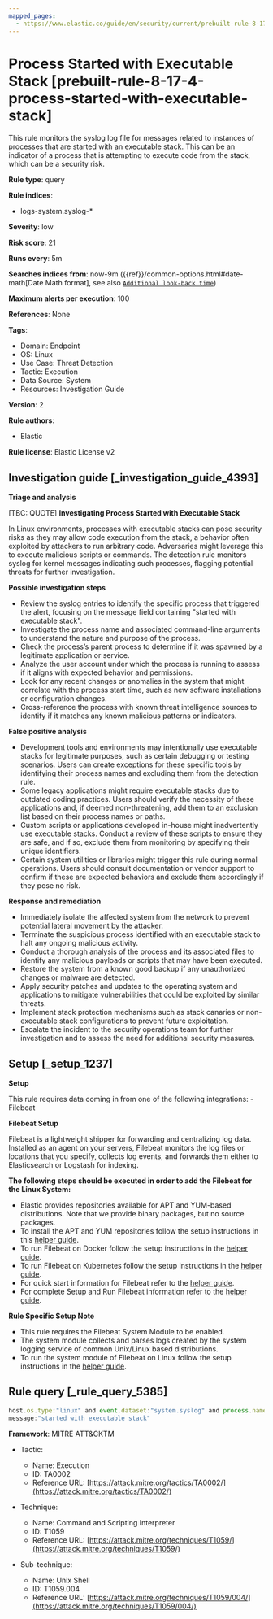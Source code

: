 ```yaml
---
mapped_pages:
  - https://www.elastic.co/guide/en/security/current/prebuilt-rule-8-17-4-process-started-with-executable-stack.html
---
```


# Process Started with Executable Stack [prebuilt-rule-8-17-4-process-started-with-executable-stack]

This rule monitors the syslog log file for messages related to instances of processes that are started with an executable stack. This can be an indicator of a process that is attempting to execute code from the stack, which can be a security risk.

**Rule type**: query

**Rule indices**:

* logs-system.syslog-*

**Severity**: low

**Risk score**: 21

**Runs every**: 5m

**Searches indices from**: now-9m ({{ref}}/common-options.html#date-math[Date Math format], see also [`Additional look-back time`](docs-content://solutions/security/detect-and-alert/create-detection-rule.md#rule-schedule))

**Maximum alerts per execution**: 100

**References**: None

**Tags**:

* Domain: Endpoint
* OS: Linux
* Use Case: Threat Detection
* Tactic: Execution
* Data Source: System
* Resources: Investigation Guide

**Version**: 2

**Rule authors**:

* Elastic

**Rule license**: Elastic License v2

## Investigation guide [_investigation_guide_4393]

**Triage and analysis**

[TBC: QUOTE]
**Investigating Process Started with Executable Stack**

In Linux environments, processes with executable stacks can pose security risks as they may allow code execution from the stack, a behavior often exploited by attackers to run arbitrary code. Adversaries might leverage this to execute malicious scripts or commands. The detection rule monitors syslog for kernel messages indicating such processes, flagging potential threats for further investigation.

**Possible investigation steps**

* Review the syslog entries to identify the specific process that triggered the alert, focusing on the message field containing "started with executable stack".
* Investigate the process name and associated command-line arguments to understand the nature and purpose of the process.
* Check the process’s parent process to determine if it was spawned by a legitimate application or service.
* Analyze the user account under which the process is running to assess if it aligns with expected behavior and permissions.
* Look for any recent changes or anomalies in the system that might correlate with the process start time, such as new software installations or configuration changes.
* Cross-reference the process with known threat intelligence sources to identify if it matches any known malicious patterns or indicators.

**False positive analysis**

* Development tools and environments may intentionally use executable stacks for legitimate purposes, such as certain debugging or testing scenarios. Users can create exceptions for these specific tools by identifying their process names and excluding them from the detection rule.
* Some legacy applications might require executable stacks due to outdated coding practices. Users should verify the necessity of these applications and, if deemed non-threatening, add them to an exclusion list based on their process names or paths.
* Custom scripts or applications developed in-house might inadvertently use executable stacks. Conduct a review of these scripts to ensure they are safe, and if so, exclude them from monitoring by specifying their unique identifiers.
* Certain system utilities or libraries might trigger this rule during normal operations. Users should consult documentation or vendor support to confirm if these are expected behaviors and exclude them accordingly if they pose no risk.

**Response and remediation**

* Immediately isolate the affected system from the network to prevent potential lateral movement by the attacker.
* Terminate the suspicious process identified with an executable stack to halt any ongoing malicious activity.
* Conduct a thorough analysis of the process and its associated files to identify any malicious payloads or scripts that may have been executed.
* Restore the system from a known good backup if any unauthorized changes or malware are detected.
* Apply security patches and updates to the operating system and applications to mitigate vulnerabilities that could be exploited by similar threats.
* Implement stack protection mechanisms such as stack canaries or non-executable stack configurations to prevent future exploitation.
* Escalate the incident to the security operations team for further investigation and to assess the need for additional security measures.


## Setup [_setup_1237]

**Setup**

This rule requires data coming in from one of the following integrations: - Filebeat

**Filebeat Setup**

Filebeat is a lightweight shipper for forwarding and centralizing log data. Installed as an agent on your servers, Filebeat monitors the log files or locations that you specify, collects log events, and forwards them either to Elasticsearch or Logstash for indexing.

**The following steps should be executed in order to add the Filebeat for the Linux System:**

* Elastic provides repositories available for APT and YUM-based distributions. Note that we provide binary packages, but no source packages.
* To install the APT and YUM repositories follow the setup instructions in this [helper guide](beats://reference/filebeat/setup-repositories.md).
* To run Filebeat on Docker follow the setup instructions in the [helper guide](beats://reference/filebeat/running-on-docker.md).
* To run Filebeat on Kubernetes follow the setup instructions in the [helper guide](beats://reference/filebeat/running-on-kubernetes.md).
* For quick start information for Filebeat refer to the [helper guide](https://www.elastic.co/guide/en/beats/filebeat/8.11/filebeat-installation-configuration.html).
* For complete Setup and Run Filebeat information refer to the [helper guide](beats://reference/filebeat/setting-up-running.md).

**Rule Specific Setup Note**

* This rule requires the Filebeat System Module to be enabled.
* The system module collects and parses logs created by the system logging service of common Unix/Linux based distributions.
* To run the system module of Filebeat on Linux follow the setup instructions in the [helper guide](beats://reference/filebeat/filebeat-module-system.md).


## Rule query [_rule_query_5385]

```js
host.os.type:"linux" and event.dataset:"system.syslog" and process.name:"kernel" and
message:"started with executable stack"
```

**Framework**: MITRE ATT&CKTM

* Tactic:

    * Name: Execution
    * ID: TA0002
    * Reference URL: [https://attack.mitre.org/tactics/TA0002/](https://attack.mitre.org/tactics/TA0002/)

* Technique:

    * Name: Command and Scripting Interpreter
    * ID: T1059
    * Reference URL: [https://attack.mitre.org/techniques/T1059/](https://attack.mitre.org/techniques/T1059/)

* Sub-technique:

    * Name: Unix Shell
    * ID: T1059.004
    * Reference URL: [https://attack.mitre.org/techniques/T1059/004/](https://attack.mitre.org/techniques/T1059/004/)



